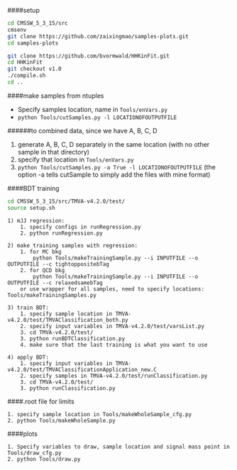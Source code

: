 ####setup
```bash
cd CMSSW_5_3_15/src
cmsenv
git clone https://github.com/zaixingmao/samples-plots.git
cd samples-plots

git clone https://github.com/bvormwald/HHKinFit.git
cd HHKinFit
git checkout v1.0
./compile.sh
cd ..
```

####make samples from ntuples
* Specify samples location, name in `Tools/enVars.py`
* `python Tools/cutSamples.py -l LOCATIONOFOUTPUTFILE`

######to combined data, since we have A, B, C, D
1. generate A, B, C, D separately in the same location
 (with no other sample in that directory)
2. specify that location in `Tools/enVars.py`
3. `python Tools/cutSamples.py -a True -l LOCATIONOFOUTPUTFILE`
 (the option -a tells cutSample to simply add the files with mine format)

####BDT training
```bash
cd CMSSW_5_3_15/src/TMVA-v4.2.0/test/
source setup.sh
```

```
1) mJJ regression:
    1. specify configs in runRegression.py
    2. python runRegression.py

2) make training samples with regression:
    1. for MC bkg
        python Tools/makeTrainingSample.py --i INPUTFILE --o OUTPUTFILE --c tightoppositebTag
    2. for QCD bkg
        python Tools/makeTrainingSample.py --i INPUTFILE --o OUTPUTFILE --c relaxedsamebTag
    or use wrapper for all samples, need to specify locations: Tools/makeTrainingSamples.py

3) train BDT:
    1. specify sample location in TMVA-v4.2.0/test/TMVAClassification_both.py
    2. specify input variables in TMVA-v4.2.0/test/varsList.py
    3. cd TMVA-v4.2.0/test/
    3. python runBDTClassification.py
    4. make sure that the last training is what you want to use

4) apply BDT:
    1. specify input variables in TMVA-v4.2.0/test/TMVAClassificationApplication_new.C
    2. specify samples in TMVA-v4.2.0/test/runClassification.py
    3. cd TMVA-v4.2.0/test/
    3. python runClassification.py
```

####.root file for limits
```
1. specify sample location in Tools/makeWholeSample_cfg.py
2. python Tools/makeWholeSample.py
```

####plots
```
1. Specify variables to draw, sample location and signal mass point in Tools/draw_cfg.py
2. python Tools/draw.py
```